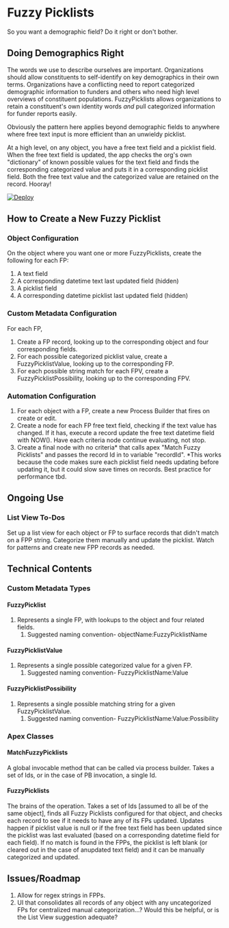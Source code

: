 # Fuzzy Picklists
So you want a demographic field?
Do it right or don't bother.

## Doing Demographics Right

The words we use to describe ourselves are important. Organizations should allow constituents to self-identify on key demographics in their own terms. Organizations have a conflicting need to report categorized demographic information to funders and others who need high level overviews of constituent populations. FuzzyPicklists allows organizations to retain a constituent's own identity words *and* pull categorized information for funder reports easily. 

Obviously the pattern here applies beyond demographic fields to anywhere where free text input is more efficient than an unwieldy picklist. 

At a high level, on any object, you have a free text field and a picklist field. When the free text field is updated, the app checks the org's own "dictionary" of known possible values for the text field and finds the corresponding categorized value and puts it in a corresponding picklist field. Both the free text value and the categorized value are retained on the record. Hooray!

[![Deploy](https://deploy-to-sfdx.com/dist/assets/images/DeployToSFDX.svg)](https://deploy-to-sfdx.com)

## How to Create a New Fuzzy Picklist

### Object Configuration
On the object where you want one or more FuzzyPicklists, create the following for each FP:
1. A text field
2. A corresponding datetime text last updated field (hidden)
3. A picklist field
4. A corresponding datetime picklist last updated field (hidden)

### Custom Metadata Configuration 
For each FP, 
1. Create a FP record, looking up to the corresponding object and four corresponding fields. 
2. For each possible categorized picklist value, create a FuzzyPicklistValue, looking up to the corresponding FP. 
3. For each possible string match for each FPV, create a FuzzyPicklistPossibility, looking up to the corresponding FPV. 

### Automation Configuration 
1. For each object with a FP, create a new Process Builder that fires on create or edit.
2. Create a node for each FP free text field, checking if the text value has changed. If it has, execute a record update the free text datetime field with NOW(). Have each criteria node continue evaluating, not stop. 
3. Create a final node with no criteria* that calls apex "Match Fuzzy Picklists" and passes the record Id in to variable "recordId".
*This works because the code makes sure each picklist field needs updating before updating it, but it could slow save times on records. Best practice for performance tbd. 

## Ongoing Use

### List View To-Dos
Set up a list view for each object or FP to surface records that didn't match on a FPP string. Categorize them manually and update the picklist. Watch for patterns and create new FPP records as needed. 

## Technical Contents

### Custom Metadata Types

#### FuzzyPicklist
1. Represents a single FP, with lookups to the object and four related fields.
    1. Suggested naming convention- objectName:FuzzyPicklistName

#### FuzzyPicklistValue
1. Represents a single possible categorized value for a given FP.
    1. Suggested naming convention- FuzzyPicklistName:Value

#### FuzzyPicklistPossibility
1. Represents a single possible matching string for a given FuzzyPicklistValue. 
    1. Suggested naming convention- FuzzyPicklistName:Value:Possibility

### Apex Classes

#### MatchFuzzyPicklists
A global invocable method that can be called via process builder. Takes a set of Ids, or in the case of PB invocation, a single Id. 

#### FuzzyPicklists
The brains of the operation. Takes a set of Ids [assumed to all be of the same object], finds all Fuzzy Picklists configured for that object, and checks each record to see if it needs to have any of its FPs updated. Updates happen if picklist value is null or if the free text field has been updated since the picklist was last evaluated (based on a corresponding datetime field for each field).
If no match is found in the FPPs, the picklist is left blank (or cleared out in the case of anupdated text field) and it can be manually categorized and updated.

## Issues/Roadmap

1. Allow for regex strings in FPPs.
2. UI that consolidates all records of any object with any uncategorized FPs for centralized manual categorization...? Would this be helpful, or is the List View suggestion adequate?
